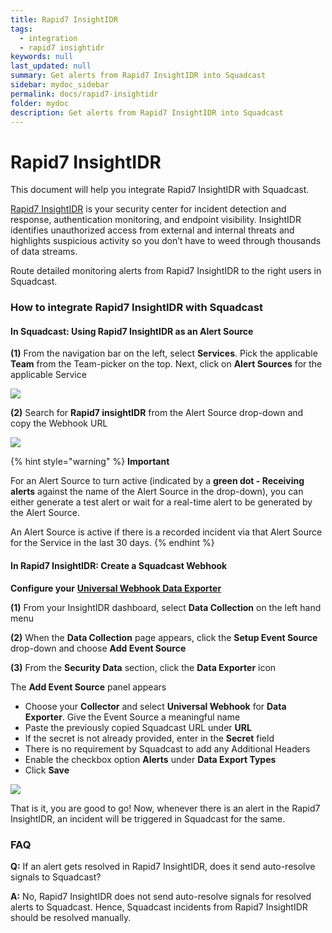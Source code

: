 ```yaml
---
title: Rapid7 InsightIDR
tags:
  - integration
  - rapid7 insightidr
keywords: null
last_updated: null
summary: Get alerts from Rapid7 InsightIDR into Squadcast
sidebar: mydoc_sidebar
permalink: docs/rapid7-insightidr
folder: mydoc
description: Get alerts from Rapid7 InsightIDR into Squadcast
---
```


# Rapid7 InsightIDR

This document will help you integrate Rapid7 InsightIDR with Squadcast.

[Rapid7 InsightIDR](https://www.rapid7.com/products/insightidr/) is your security center for incident detection and response, authentication monitoring, and endpoint visibility. InsightIDR identifies unauthorized access from external and internal threats and highlights suspicious activity so you don’t have to weed through thousands of data streams.

Route detailed monitoring alerts from Rapid7 InsightIDR to the right users in Squadcast.

### How to integrate Rapid7 InsightIDR with Squadcast

#### In Squadcast: Using Rapid7 InsightIDR as an Alert Source

**(1)** From the navigation bar on the left, select **Services**. Pick the applicable **Team** from the Team-picker on the top. Next, click on **Alert Sources** for the applicable Service

![](../../.gitbook/assets/alert\_source\_1.png)

**(2)** Search for **Rapid7 insightIDR** from the Alert Source drop-down and copy the Webhook URL

![](../../.gitbook/assets/rapid7\_1.png)

{% hint style="warning" %}
**Important**

For an Alert Source to turn active (indicated by a **green dot - Receiving alerts** against the name of the Alert Source in the drop-down), you can either generate a test alert or wait for a real-time alert to be generated by the Alert Source.

An Alert Source is active if there is a recorded incident via that Alert Source for the Service in the last 30 days.
{% endhint %}

#### In Rapid7 InsightIDR: Create a Squadcast Webhook

**Configure your** [**Universal Webhook Data Exporter**](https://docs.rapid7.com/insightidr/webhook/#section-how-to-configure-this-data-exporter)

**(1)** From your InsightIDR dashboard, select **Data Collection** on the left hand menu

**(2)** When the **Data Collection** page appears, click the **Setup Event Source** drop-down and choose **Add Event Source**

**(3)** From the **Security Data** section, click the **Data Exporter** icon

The **Add Event Source** panel appears

* Choose your **Collector** and select **Universal Webhook** for **Data Exporter**. Give the Event Source a meaningful name
* Paste the previously copied Squadcast URL under **URL**
* If the secret is not already provided, enter in the **Secret** field
* There is no requirement by Squadcast to add any Additional Headers
* Enable the checkbox option **Alerts** under **Data Export Types**
* Click **Save**

![](../../.gitbook/assets/rapid7\_2.png)

That is it, you are good to go! Now, whenever there is an alert in the Rapid7 InsightIDR, an incident will be triggered in Squadcast for the same.

### FAQ

**Q:** If an alert gets resolved in Rapid7 InsightIDR, does it send auto-resolve signals to Squadcast?

**A:** No, Rapid7 InsightIDR does not send auto-resolve signals for resolved alerts to Squadcast. Hence, Squadcast incidents from Rapid7 InsightIDR should be resolved manually.
